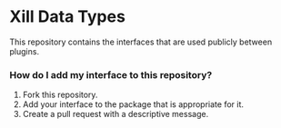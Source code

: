 # Xill Data Types

This repository contains the interfaces that are used publicly between plugins. 

### How do I add my interface to this repository? ###
1. Fork this repository.
2. Add your interface to the package that is appropriate for it.
3. Create a pull request with a descriptive message.